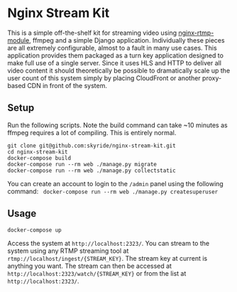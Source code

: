 # Nginx Stream Kit

This is a simple off-the-shelf kit for streaming video using [nginx-rtmp-module](https://github.com/arut/nginx-rtmp-module),
ffmpeg and a simple Django application. Individually these pieces are all extremely configurable, almost to a fault
in many use cases. This application provides them packaged as a turn key application designed to make full use
of a single server. Since it uses HLS and HTTP to deliver all video content it should theoretically be possible
to dramatically scale up the user count of this system simply by placing CloudFront or another proxy-based CDN
in front of the system.

## Setup

Run the following scripts. Note the build command can take ~10 minutes as ffmpeg requires a lot of compiling. This is 
entirely normal.

```
git clone git@github.com:skyride/nginx-stream-kit.git
cd nginx-stream-kit
docker-compose build
docker-compose run --rm web ./manage.py migrate
docker-compose run --rm web ./manage.py collectstatic
```

You can create an account to login to the `/admin` panel using the following command:
` docker-compose run --rm web ./manage.py createsuperuser`

## Usage

`docker-compose up`

Access the system at `http://localhost:2323/`. You can stream to the system using any RTMP streaming tool at
`rtmp://localhost/ingest/{STREAM_KEY}`. The stream key at current is anything you want. The stream can then be
accessed at `http://localhost:2323/watch/{STREAM_KEY}` or from the list at `http://localhost:2323/`.